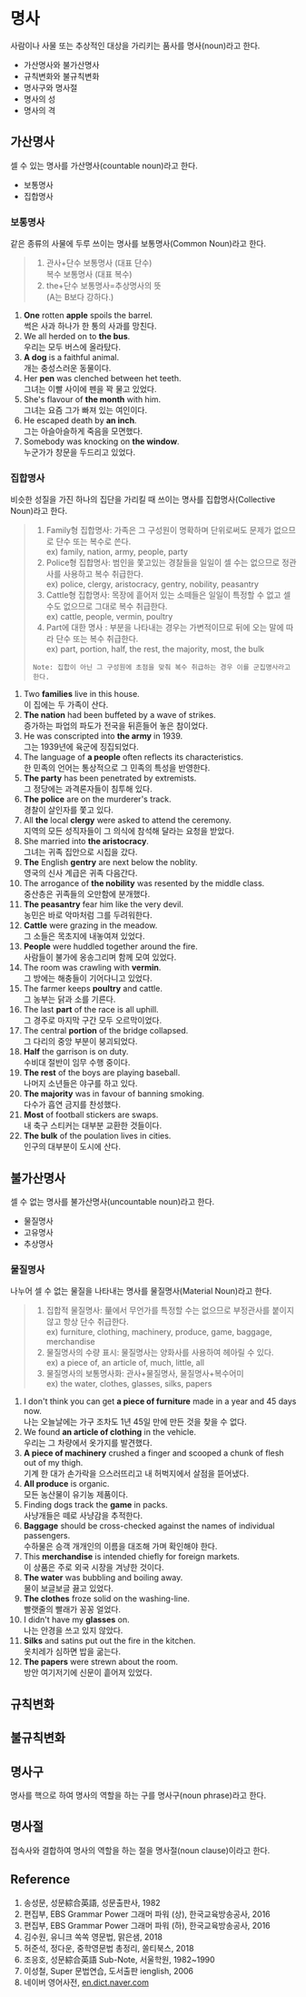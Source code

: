 # 명사
사람이나 사물 또는 추상적인 대상을 가리키는 품사를 명사(noun)라고 한다.

* 가산명사와 불가산명사
* 규칙변화와 불규칙변화
* 명사구와 명사절
* 명사의 성
* 명사의 격

## 가산명사
셀 수 있는 명사를 가산명사(countable noun)라고 한다.

* 보통명사
* 집합명사

### 보통명사
같은 종류의 사물에 두루 쓰이는 명사를 보통명사(Common Noun)라고 한다.

<blockquote>
  <div>
    <ol>
      <li>
        관사+단수 보통명사 (대표 단수)<br>
        복수 보통명사 (대표 복수)
      </li>
      <li>
        the+단수 보통명사=추상명사의 뜻<br>
        (A는 B보다 강하다.)
      </li>
    </ol>
  </div>
</blockquote>

1. <b>One</b> rotten <b>apple</b> spoils the barrel. <br> 썩은 사과 하나가 한 통의 사과를 망친다.
2. We all herded on to <b>the bus</b>. <br> 우리는 모두 버스에 올라탔다.
3. <b>A dog</b> is a faithful animal. <br> 개는 충성스러운 동물이다.
4. Her <b>pen</b> was clenched between het teeth. <br> 그녀는 이빨 사이에 펜을 꽉 물고 있었다.
5. She's flavour of <b>the month</b> with him. <br> 그녀는 요즘 그가 빠져 있는 여인이다.
6. He escaped death by <b>an inch</b>. <br> 그는 아슬아슬하게 죽음을 모면했다.
7. Somebody was knocking on <b>the window</b>. <br> 누군가가 창문을 두드리고 있었다.

### 집합명사
비슷한 성질을 가진 하나의 집단을 가리킬 때 쓰이는 명사를 집합명사(Collective Noun)라고 한다.

<blockquote>
  <div>
    <ol>
      <li>
        Family형 집합명사: 가족은 그 구성원이 명확하며 단위로써도 문제가 없으므로 단수 또는 복수로 쓴다.<br>
        ex) family, nation, army, people, party
      </li>
      <li>
        Police형 집합명사: 범인을 쫓고있는 경찰들을 일일이 셀 수는 없으므로 정관사를 사용하고 복수 취급한다.<br>
        ex) police, clergy, aristocracy, gentry, nobility, peasantry
      </li>
      <li>
        Cattle형 집합명사: 목장에 흩어저 있는 소떼들은 일일이 특정할 수 없고 셀 수도 없으므로 그대로 복수 취급한다.<br>
        ex) cattle, people, vermin, poultry
      </li>
      <li>
        Part에 대한 명사 : 부분을 나타내는 경우는 가변적이므로 뒤에 오는 말에 따라 단수 또는 복수 취급한다.<br>
        ex) part, portion, half, the rest, the majority, most, the bulk
      </li>
    </ol>
    
    Note: 집합이 아닌 그 구성원에 초점을 맞춰 복수 취급하는 경우 이를 군집명사라고 한다.
  </div>
</blockquote>

1. Two <b>families</b> live in this house.<br>이 집에는 두 가족이 산다.
2. <b>The nation</b> had been buffeted by a wave of strikes.<br>증가하는 파업의 파도가 전국을 뒤흔들어 놓은 참이었다.
3. He was conscripted into <b>the army</b> in 1939.<br>그는 1939년에 육군에 징집되었다.
4. The language of <b>a people</b> often reflects its characteristics.<br>한 민족의 언어는 통상적으로 그 민족의 특성을 반영한다.
5. <b>The party</b> has been penetrated by extremists.<br>그 정당에는 과격론자들이 침투해 있다.
6. <b>The police</b> are on the murderer's track.<br>경찰이 살인자를 쫓고 있다.
7. All <b>the</b> local <b>clergy</b> were asked to attend the ceremony.<br>지역의 모든 성직자들이 그 의식에 참석해 달라는 요청을 받았다.
8. She married into <b>the aristocracy</b>.<br>그녀는 귀족 집안으로 시집을 갔다.
9. <b>The</b> English <b>gentry</b> are next below the noblity.<br>영국의 신사 계급은 귀족 다음간다.
10. The arrogance of <b>the nobility</b> was resented by the middle class.<br>중산층은 귀족들의 오만함에 분개했다.
11. <b>The peasantry</b> fear him like the very devil.<br>농민은 바로 악마처럼 그를 두려워한다.
12. <b>Cattle</b> were grazing in the meadow.<br>그 소들은 목초지에 내놓여져 있었다.
13. <b>People</b> were huddled together around the fire.<br>사람들이 불가에 옹송그리며 함께 모여 있었다.
14. The room was crawling with <b>vermin</b>.<br>그 방에는 해충들이 기어다니고 있었다.
15. The farmer keeps <b>poultry</b> and cattle.<br>그 농부는 닭과 소를 기른다.
16. The last <b>part</b> of the race is all uphill.<br>그 경주로 마지막 구간 모두 오르막이었다.
17. The central <b>portion</b> of the bridge collapsed.<br>그 다리의 중앙 부분이 붕괴되었다.
18. <b>Half</b> the garrison is on duty.<br>수비대 절반이 임무 수행 중이다.
19. <b>The rest</b> of the boys are playing baseball.<br>나머지 소년들은 야구를 하고 있다.
20. <b>The majority</b> was in favour of banning smoking.<br>다수가 흡연 금지를 찬성했다.
21. <b>Most</b> of football stickers are swaps.<br>내 축구 스티커는 대부분 교환한 것들이다.
22. <b>The bulk</b> of the poulation lives in cities.<br>인구의 대부분이 도시에 산다.

## 불가산명사
셀 수 없는 명사를 불가산명사(uncountable noun)라고 한다.

* 물질명사
* 고유명사
* 추상명사

### 물질명사
나누어 셀 수 없는 물질을 나타내는 명사를 물질명사(Material Noun)라고 한다.

<blockquote>
  <div>
    <ol>
      <li>
        집합적 물질명사: 量에서 무언가를 특정할 수는 없으므로 부정관사를 붙이지 않고 항상 단수 취급한다.<br>
        ex) furniture, clothing, machinery, produce, game, baggage, merchandise
      </li>
      <li>
        물질명사의 수량 표시: 물질명사는 양화사를 사용하여 헤아릴 수 있다.<br>
        ex) a piece of, an article of, much, little, all
      </li>
      <li>
        물질명사의 보통명사화: 관사+물질명사, 물질명사+복수어미<br>
        ex) the water, clothes, glasses, silks, papers
      </li>
    </ol>
  </div>
</blockquote>

1. I don't think you can get <b>a piece of furniture</b> made in a year and 45 days now.<br>나는 오늘날에는 가구 조차도 1년 45일 만에 만든 것을 찾을 수 없다.
2. We found <b>an article of clothing</b> in the vehicle.<br>우리는 그 차량에서 옷가지를 발견했다.
3. <b>A piece of machinery</b> crushed a finger and scooped a chunk of flesh out of my thigh.<br>기계 한 대가 손가락을 으스러뜨리고 내 허벅지에서 살점을 뜯어냈다.
4. <b>All produce</b> is organic.<br>모든 농산물이 유기농 제품이다.
5. Finding dogs track the <b>game</b> in packs.<br>사냥개들은 떼로 사냥감을 추적한다.
6. <b>Baggage</b> should be cross-checked against the names of individual passengers.<br>수하물은 승객 개개인의 이름을 대조해 가며 확인해야 한다.
7. This <b>merchandise</b> is intended chiefly for foreign markets.<br>이 상품은 주로 외국 시장을 겨냥한 것이다.
8. <b>The water</b> was bubbling and boiling away.<br>물이 보글보글 끓고 있었다.
9. <b>The clothes</b> froze solid on the washing-line.<br>빨랫줄의 빨래가 꽁꽁 얼었다.
10. I didn't have my <b>glasses</b> on.<br>나는 안경을 쓰고 있지 않았다.
11. <b>Silks</b> and satins put out the fire in the kitchen.<br>옷치레가 심하면 밥을 굶는다.
12. <b>The papers</b> were strewn about the room.<br>방안 여기저기에 신문이 흩어져 있었다.

## 규칙변화

## 불규칙변화

## 명사구
명사를 핵으로 하여 명사의 역할을 하는 구를 명사구(noun phrase)라고 한다.

## 명사절
접속사와 결합하여 명사의 역할을 하는 절을 명사절(noun clause)이라고 한다.

## Reference
1. 송성문, 성문綜合英語, 성문출판사, 1982
2. 편집부, EBS Grammar Power 그래머 파워 (상), 한국교육방송공사, 2016
3. 편집부, EBS Grammar Power 그래머 파워 (하), 한국교육방송공사, 2016
4. 김수원, 유니크 쏙쏙 영문법, 맑은샘, 2018
5. 허준석, 정다운, 중학영문법 총정리, 쏠티북스, 2018
6. 조응호, 성문綜合英語 Sub-Note, 서울학원, 1982~1990
7. 이성철, Super 문법연습, 도서출판 ienglish, 2006
8. 네이버 영어사전, <a href="https://en.dict.naver.com/#/main" target="_blank">en.dict.naver.com</a>
